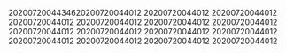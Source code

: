 2020072004434620200720044012
20200720044012
20200720044012
20200720044012
20200720044012
20200720044012
20200720044012
20200720044012
20200720044012
20200720044012
20200720044012
20200720044012
20200720044012
20200720044012
20200720044012
